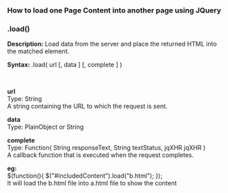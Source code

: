 <h3>How to load one Page Content into another page using JQuery</h3>

<h3>.load()</h3>

<p><strong>Description: </strong>Load data from the server and place the returned HTML into the matched element.</p>
<p><strong>Syntax: </strong>.load( url [, data ] [, complete ] )</p>
<br>
<p><b>url</b>
<br>
<span>Type: </span>String
<br>
A string containing the URL to which the request is sent.
<br>
<p><b>data</b>
<br>
<span>Type: </span>PlainObject or String
<br>
<p><b>complete</b>
<br>
<span>Type: </span>Function( String responseText, String textStatus, jqXHR jqXHR )
<br>
A callback function that is executed when the request completes.
<br>
</p>

<p><strong>eg:</strong>
<br>
$(function(){
      $("#includedContent").load("b.html"); 
    });
    <br>
    It will load the b.html file into a.html file to show the content
</p>

